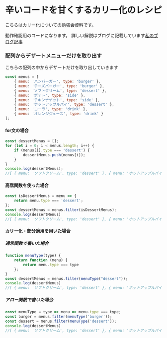 # 辛いコードを甘くするカリー化のレシピ
こちらはカリー化についての勉強会資料です。

動作確認用のコードになります。
詳しい解説はブログに記載しています[私のブログ記事](https://monatamalog.com/archives/403)

### 配列からデザートメニューだけを取り出す

こちらの配列の中からデザートだけを取り出していきます
```js
const menus = [
    { menu: 'ハンバーガー', type: 'burger' },
    { menu: 'チーズバーガー', type: 'burger' },
    { menu: 'ソフトクリーム', type: 'dessert' },
    { menu: 'ポテト', type: 'side' },
    { menu: 'チキンナゲット', type: 'side' },
    { menu: 'ホットアップルパイ', type: 'dessert' },
    { menu: 'コーラ', type: 'drink' },
    { menu: 'オレンジジュース', type: 'drink' }
];
```

#### for文の場合
```js
const dessertMenus = [];
for (let i = 0; i < menus.length; i++) {
    if (menus[i].type === 'dessert') {
        dessertMenus.push(menus[i]);
    }
}
console.log(dessertMenus);
//[ { menu: 'ソフトクリーム', type: 'dessert' }, { menu: 'ホットアップルパイ', type: 'dessert' } ] 
```

#### 高階関数を使った場合
```js
const isDessertMenus = menu => {
    return menu.type === 'dessert';
};
const dessertMenus = menus.filter(isDessertMenus);
console.log(dessertMenus)
//[ { menu: 'ソフトクリーム', type: 'dessert' }, { menu: 'ホットアップルパイ', type: 'dessert' } ] 
```

#### カリー化・部分適用を用いた場合

##### 通常関数で書いた場合
```js
function menuType(type) {
    return function (menu) {
        return menu.type === type
    };
}
const dessertMenus = menus.filter(menuType("dessert"));
console.log(dessertMenus)
//[ { menu: 'ソフトクリーム', type: 'dessert' }, { menu: 'ホットアップルパイ', type: 'dessert' } ] 
```

##### アロー関数で書いた場合

```js
const menuType = type => menu => menu.type === type;
const burger = menus.filter(menuType('burger'));
const dessert = menus.filter(menuType('dessert'));
console.log(dessertMenus)
//[ { menu: 'ソフトクリーム', type: 'dessert' }, { menu: 'ホットアップルパイ', type: 'dessert' } ] 
```

